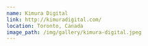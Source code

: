 ```yaml
---
name: Kimura Digital
link: http://kimuradigital.com/
location: Toronto, Canada
image_path: /img/gallery/kimura-digital.jpeg
---
```


